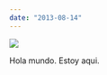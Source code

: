 ```yaml
---
date: "2013-08-14"
---
```


![](images/tumblr_mrihhkynHz1r16syio1_1280-768x1024.jpg)

Hola mundo. Estoy aqui.
